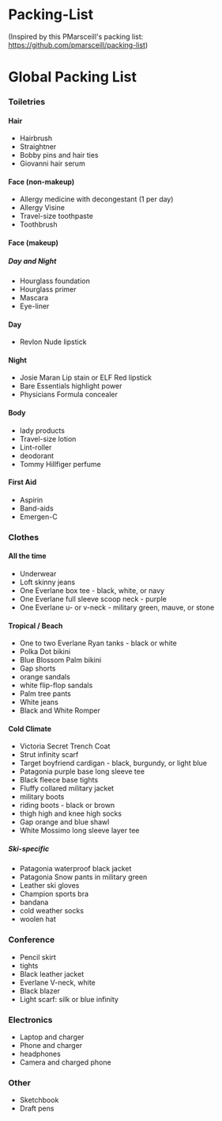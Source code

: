 Packing-List
============

(Inspired by this PMarsceill's packing list: https://github.com/pmarsceill/packing-list)

# Global Packing List
### Toiletries
#### Hair
* Hairbrush
* Straightner
* Bobby pins and hair ties
* Giovanni hair serum

#### Face (non-makeup)
* Allergy medicine with decongestant (1 per day)
* Allergy Visine
* Travel-size toothpaste
* Toothbrush

#### Face (makeup)
##### Day and Night
* Hourglass foundation
* Hourglass primer
* Mascara
* Eye-liner

#### Day
* Revlon Nude lipstick

#### Night
* Josie Maran Lip stain or ELF Red lipstick
* Bare Essentials highlight power
* Physicians Formula concealer

#### Body
* lady products
* Travel-size lotion
* Lint-roller
* deodorant
* Tommy Hillfiger perfume

#### First Aid
* Aspirin
* Band-aids
* Emergen-C


### Clothes
#### All the time
* Underwear
* Loft skinny jeans
* One Everlane box tee - black, white, or navy
* One Everlane full sleeve scoop neck - purple
* One Everlane u- or v-neck - military green, mauve, or stone


#### Tropical / Beach
* One to two Everlane Ryan tanks - black or white
* Polka Dot bikini
* Blue Blossom Palm bikini
* Gap shorts
* orange sandals
* white flip-flop sandals
* Palm tree pants
* White jeans
* Black and White Romper

#### Cold Climate
* Victoria Secret Trench Coat
* Strut infinity scarf
* Target boyfriend cardigan - black, burgundy, or light blue
* Patagonia purple base long sleeve tee
* Black fleece base tights
* Fluffy collared military jacket
* military boots
* riding boots - black or brown
* thigh high and knee high socks
* Gap orange and blue shawl
* White Mossimo long sleeve layer tee


##### Ski-specific
* Patagonia waterproof black jacket
* Patagonia Snow pants in military green
* Leather ski gloves
* Champion sports bra
* bandana
* cold weather socks
* woolen hat


### Conference
* Pencil skirt
* tights
* Black leather jacket
* Everlane V-neck, white
* Black blazer
* Light scarf: silk or blue infinity


### Electronics
* Laptop and charger
* Phone and charger
* headphones
* Camera and charged phone

### Other
* Sketchbook
* Draft pens


